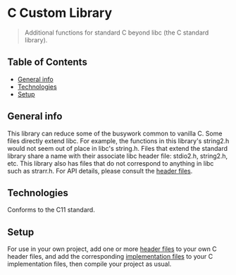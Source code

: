 # C Custom Library
> Additional functions for standard C beyond libc (the C standard library).

## Table of Contents
* [General info](#general-info)
* [Technologies](#technologies)
* [Setup](#setup)

## General info
This library can reduce some of the busywork common to vanilla C. Some files
directly extend libc. For example, the functions in this library's string2.h
would not seem out of place in libc's string.h. Files that extend the standard
library share a name with their associate libc header file: stdio2.h, string2.h,
etc. This library also has files that do not correspond to anything in libc such
as strarr.h. For API details, please consult the [header files](https://github.com/adrianclinansmith/C_CustomLibraries/tree/master/include).

## Technologies
Conforms to the C11 standard.

## Setup
For use in your own project, add one or more [header files](https://github.com/adrianclinansmith/C_CustomLibraries/tree/master/include) to your own C header
files, and add the corresponding [implementation files](https://github.com/adrianclinansmith/C_CustomLibraries/tree/master/src) to your C implementation
files, then compile your project as usual.
